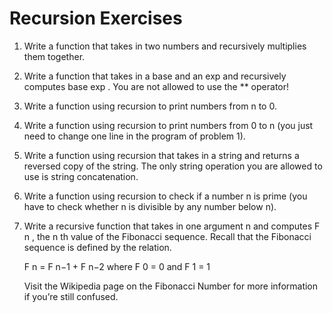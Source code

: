 # Recursion Exercises

1. Write a function that takes in two numbers and recursively multiplies them together.

2. Write a function that takes in a base and an exp and recursively computes base exp . You are not allowed to use the ** operator!

3. Write a function using recursion to print numbers from n to 0.

4. Write a function using recursion to print numbers from 0 to n (you just need to change one line in the program of problem 1).

5. Write a function using recursion that takes in a string and returns a reversed copy of the string. The only string operation you are allowed to use is string concatenation.

6. Write a function using recursion to check if a number n is prime (you have to check whether n is divisible by any number below n).

7. Write a recursive function that takes in one argument n and computes F n , the n th value of the Fibonacci
sequence. Recall that the Fibonacci sequence is defined by the relation.

    F n = F n−1 + F n−2
    where  F 0 = 0 and F 1 = 1

    Visit the Wikipedia page on the Fibonacci Number for more information if you’re still confused.
